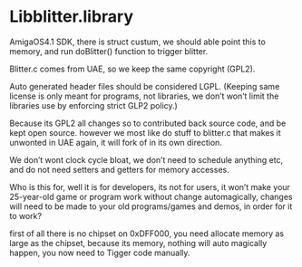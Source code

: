 # Libblitter.library

AmigaOS4.1 SDK, there is struct custum, we should able point this to memory, 
and run doBlitter() function to trigger blitter. 

Blitter.c comes from UAE, so we keep the same copyright (GPL2).

Auto generated header files should be considered LGPL. 
(Keeping same license is only meant for programs, not libraries, we don’t won’t limit the libraries use by enforcing strict GLP2 policy.)

Because its GPL2 all changes so to contributed back source code, and be kept open source.
however we most like do stuff to blitter.c that makes it unwonted in UAE again, it will fork of in its own direction.

We don’t wont clock cycle bloat, we don’t need to schedule anything etc,
and do not need setters and getters for memory accesses.

Who is this for, well it is for developers, its not for users, it won’t make your 25-year-old game or
program work without change automagically, changes will need to be made to your old programs/games and demos, in order for it to work?

first of all there is no chipset on 0xDFF000, you need allocate memory as large as the chipset,
because its memory, nothing will auto magically happen, you now need to Tigger code manually.

